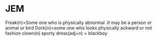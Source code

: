 # JEM
Freak(n)=Some one who is physically abnormal .It may be a person or animal or bird 
Dork(n)=some one who looks physically ackward or not fashion
clown(n)
sporty dress(adj+n) =
blackboy

